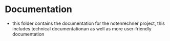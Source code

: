 # Documentation
- this folder contains the documentation for the notenrechner project, this includes technical documentationan as well as more user-friendly documentation